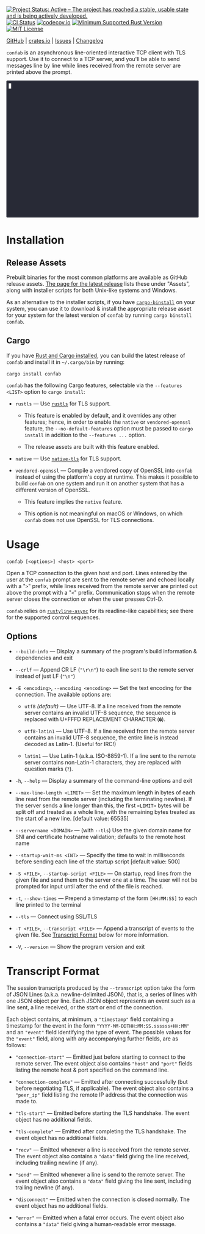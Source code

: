 [![Project Status: Active – The project has reached a stable, usable state and is being actively developed.](https://www.repostatus.org/badges/latest/active.svg)](https://www.repostatus.org/#active)
[![CI Status](https://github.com/jwodder/confab/actions/workflows/test.yml/badge.svg)](https://github.com/jwodder/confab/actions/workflows/test.yml)
[![codecov.io](https://codecov.io/gh/jwodder/confab/branch/master/graph/badge.svg)](https://codecov.io/gh/jwodder/confab)
[![Minimum Supported Rust Version](https://img.shields.io/badge/MSRV-1.86-orange)](https://www.rust-lang.org)
[![MIT License](https://img.shields.io/github/license/jwodder/confab.svg)](https://opensource.org/licenses/MIT)

[GitHub](https://github.com/jwodder/confab) | [crates.io](https://crates.io/crates/confab) | [Issues](https://github.com/jwodder/confab/issues) | [Changelog](https://github.com/jwodder/confab/blob/master/CHANGELOG.md)

`confab` is an asynchronous line-oriented interactive TCP client with TLS
support.  Use it to connect to a TCP server, and you'll be able to send
messages line by line while lines received from the remote server are printed
above the prompt.

![Recording of an example session](https://github.com/jwodder/confab/raw/master/example.gif)

Installation
============

Release Assets
--------------

Prebuilt binaries for the most common platforms are available as GitHub release
assets.  [The page for the latest
release](https://github.com/jwodder/confab/releases/latest) lists these under
"Assets", along with installer scripts for both Unix-like systems and Windows.

As an alternative to the installer scripts, if you have
[`cargo-binstall`](https://github.com/cargo-bins/cargo-binstall) on your
system, you can use it to download & install the appropriate release asset for
your system for the latest version of `confab` by running `cargo binstall
confab`.

Cargo
-----

If you have [Rust and Cargo
installed](https://www.rust-lang.org/tools/install), you can build the latest
release of `confab` and install it in `~/.cargo/bin` by running:

    cargo install confab

`confab` has the following Cargo features, selectable via the `--features
<LIST>` option to `cargo install`:

- `rustls` — Use [`rustls`](https://github.com/rustls/rustls) for TLS support.

    - This feature is enabled by default, and it overrides any other features;
      hence, in order to enable the `native` or `vendored-openssl` feature, the
      `--no-default-features` option must be passed to `cargo install` in
      addition to the `--features ...` option.

    - The release assets are built with this feature enabled.

- `native` — Use [`native-tls`](https://github.com/sfackler/rust-native-tls)
  for TLS support.

- `vendored-openssl` — Compile a vendored copy of OpenSSL into `confab` instead
  of using the platform's copy at runtime.  This makes it possible to build
  `confab` on one system and run it on another system that has a different
  version of OpenSSL.

    - This feature implies the `native` feature.

    - This option is not meaningful on macOS or Windows, on which `confab` does
      not use OpenSSL for TLS connections.


Usage
=====

    confab [<options>] <host> <port>

Open a TCP connection to the given host and port.  Lines entered by the user at
the `confab` prompt are sent to the remote server and echoed locally with a
"`>`" prefix, while lines received from the remote server are printed out above
the prompt with a "`<`" prefix.  Communication stops when the remote server
closes the connection or when the user presses Ctrl-D.

`confab` relies on
[`rustyline-async`](https://github.com/zyansheep/rustyline-async) for its
readline-like capabilities; see there for the supported control sequences.

Options
-------

- `--build-info` — Display a summary of the program's build information &
  dependencies and exit

- `--crlf` — Append CR LF (`"\r\n"`) to each line sent to the remote server
  instead of just LF (`"\n"`)

- `-E <encoding>`, `--encoding <encoding>` — Set the text encoding for the
  connection.  The available options are:

    - `utf8` *(default)* — Use UTF-8.  If a line received from the remote
      server contains an invalid UTF-8 sequence, the sequence is replaced with
      U+FFFD REPLACEMENT CHARACTER (`�`).

    - `utf8-latin1` — Use UTF-8.  If a line received from the remote server
      contains an invalid UTF-8 sequence, the entire line is instead decoded as
      Latin-1.  (Useful for IRC!)

    - `latin1` — Use Latin-1 (a.k.a. ISO-8859-1).  If a line sent to the remote
      server contains non-Latin-1 characters, they are replaced with question
      marks (`?`).

- `-h`, `--help` — Display a summary of the command-line options and exit

- `--max-line-length <LIMIT>` — Set the maximum length in bytes of each line
  read from the remote server (including the terminating newline).  If the
  server sends a line longer than this, the first `<LIMIT>` bytes will be split
  off and treated as a whole line, with the remaining bytes treated as the
  start of a new line.  [default value: 65535]

- `--servername <DOMAIN>` — (with `--tls`) Use the given domain name for SNI
  and certificate hostname validation; defaults to the remote host name

- `--startup-wait-ms <INT>` — Specify the time to wait in milliseconds
  before sending each line of the startup script [default value: 500]

- `-S <FILE>`, `--startup-script <FILE>` — On startup, read lines from the
  given file and send them to the server one at a time.  The user will not be
  prompted for input until after the end of the file is reached.

- `-t`, `--show-times` — Prepend a timestamp of the form `[HH:MM:SS]` to each
  line printed to the terminal

- `--tls` — Connect using SSL/TLS

- `-T <FILE>`, `--transcript <FILE>` — Append a transcript of events to the
  given file.  See [Transcript Format](#transcript-format) below for more
  information.

- `-V`, `--version` — Show the program version and exit


Transcript Format
=================

The session transcripts produced by the `--transcript` option take the form of
JSON Lines (a.k.a. newline-delimited JSON), that is, a series of lines with one
JSON object per line.  Each JSON object represents an event such as a line
sent, a line received, or the start or end of the connection.

Each object contains, at minimum, a `"timestamp"` field containing a timestamp
for the event in the form `"YYYY-MM-DDTHH:MM:SS.ssssss+HH:MM"` and an `"event"`
field identifying the type of event.  The possible values for the `"event"`
field, along with any accompanying further fields, are as follows:

- `"connection-start"` — Emitted just before starting to connect to the remote
  server.  The event object also contains `"host"` and `"port"` fields listing
  the remote host & port specified on the command line.

- `"connection-complete"` — Emitted after connecting successfully (but before
  negotiating TLS, if applicable).  The event object also contains a
  `"peer_ip"` field listing the remote IP address that the connection was made
  to.

- `"tls-start"` — Emitted before starting the TLS handshake.  The event object
  has no additional fields.

- `"tls-complete"` — Emitted after completing the TLS handshake.  The event
  object has no additional fields.

- `"recv"` — Emitted whenever a line is received from the remote server.  The
  event object also contains a `"data"` field giving the line received,
  including trailing newline (if any).

- `"send"` — Emitted whenever a line is send to the remote server.  The event
  object also contains a `"data"` field giving the line sent, including
  trailing newline (if any).

- `"disconnect"` — Emitted when the connection is closed normally.  The event
  object has no additional fields.

- `"error"` — Emitted when a fatal error occurs.  The event object also
  contains a `"data"` field giving a human-readable error message.

